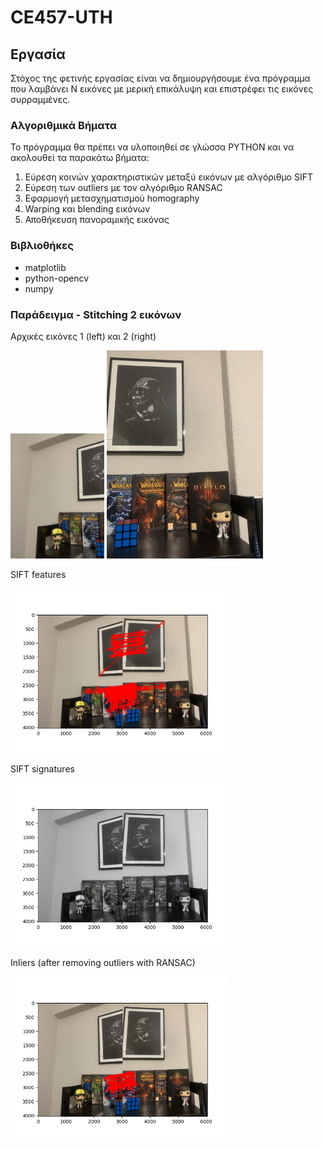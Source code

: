# CE457-UTH

## Εργασία

Στόχος της φετινής εργασίας είναι να δημιουργήσουμε ένα πρόγραμμα που λαμβάνει N εικόνες με μερική επικάλυψη και επιστρέφει τις εικόνες συρραμμένες.

### Αλγοριθμικά Βήματα

Το πρόγραμμα θα πρέπει να υλοποιηθεί σε γλώσσα PYTHON και να ακολουθεί τα παρακάτω βήματα:

1. Εύρεση κοινών χαρακτηριστικών μεταξύ εικόνων με αλγόριθμο SIFT
2. Εύρεση των outliers με τον αλγόριθμο RANSAC
3. Εφαρμογή μετασχηματισμού homography
4. Warping και blending εικόνων
5. Αποθήκευση πανοραμικής εικόνας

### Βιβλιοθήκες

* matplotlib
* python-opencv
* numpy

### Παράδειγμα - Stitching 2 εικόνων

Αρχικές εικόνες 1 (left) και 2 (right)

<img src="https://github.com/spthermo/CE457-UTH/blob/main/examples/1.jpg" width="150"> <img src="https://github.com/spthermo/CE457-UTH/blob/main/examples/2.jpg" width="250">

SIFT features

<img src="https://github.com/spthermo/CE457-UTH/blob/main/examples/keypoints.png" width="350">

SIFT signatures

<img src="https://github.com/spthermo/CE457-UTH/blob/main/examples/sift_signatures.png" width="350">

Inliers (after removing outliers with RANSAC)

<img src="https://github.com/spthermo/CE457-UTH/blob/main/examples/inliers.png" width="350">
